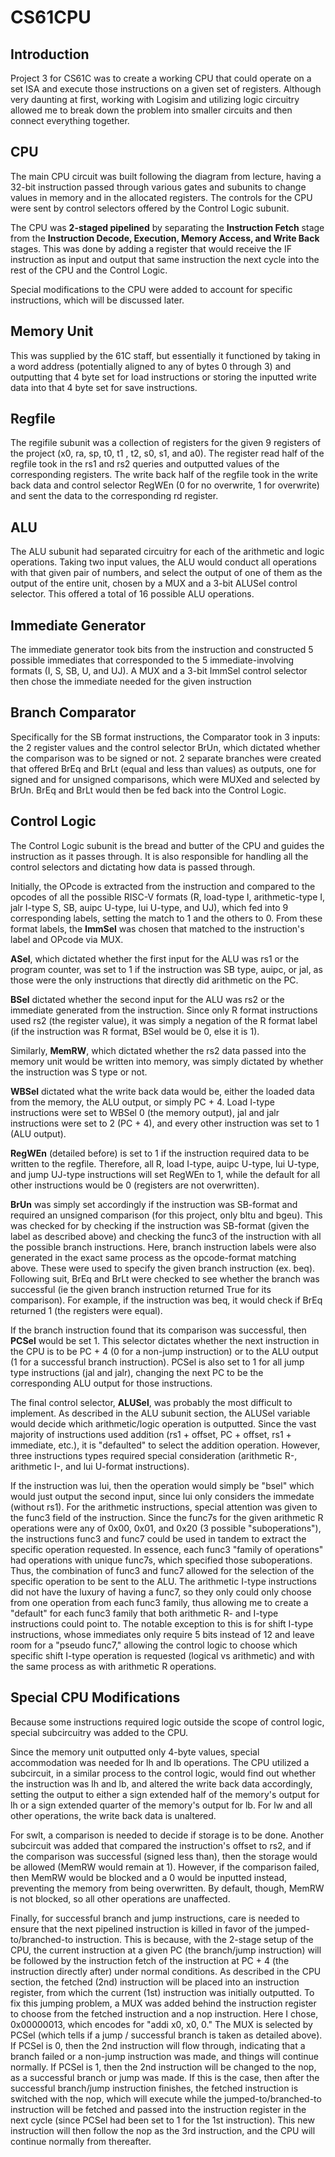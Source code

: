 #  CS61CPU
## Introduction
Project 3 for CS61C was to create a working CPU that could operate on a set ISA and execute those instructions on a given set of registers. Although very daunting at first, working with Logisim and utilizing logic circuitry allowed me to break down the problem into smaller circuits and then connect everything together.

## CPU
The main CPU circuit was built following the diagram from lecture, having a 32-bit instruction passed through various gates and subunits to change values in memory and in the allocated registers. The controls for the CPU were sent by control selectors offered by the Control Logic subunit.

The CPU was **2-staged pipelined** by separating the **Instruction Fetch** stage from the **Instruction Decode,  Execution, Memory Access, and Write Back** stages. This was done by adding a register that would receive the IF instruction as input and output that same instruction the next cycle into the rest of the CPU and the Control Logic.

Special modifications to the CPU were added to account for specific instructions, which will be discussed later.

## Memory Unit
This was supplied by the 61C staff, but essentially it functioned by taking in a word address (potentially aligned to any of bytes 0 through 3) and outputting that 4 byte set for load instructions or storing the inputted write data into that 4 byte set for save instructions.

## Regfile
The regifile subunit was a collection of registers for the given 9 registers of the project (x0, ra, sp, t0, t1	, t2, s0, s1, and a0). The register read half of the regfile took in the rs1 and rs2 queries and outputted values of the corresponding registers. The write back half of the regfile took in the write back data and control selector RegWEn (0 for no overwrite, 1 for overwrite) and sent the data to the corresponding rd register.

## ALU

The ALU subunit had separated circuitry for each of the arithmetic and logic operations. Taking two input values, the ALU would conduct all operations with that given pair of numbers, and select the output of one of them as the output of the entire unit, chosen by a MUX and a 3-bit ALUSel control selector. This offered a total of 16 possible ALU operations.

## Immediate Generator

The immediate generator took bits from the instruction and constructed 5 possible immediates that corresponded to the 5 immediate-involving formats (I, S, SB, U, and UJ). A MUX and a 3-bit ImmSel control selector then chose the immediate needed for the given instruction

## Branch Comparator

Specifically for the SB format instructions, the Comparator took in 3 inputs: the 2 register values and the control selector BrUn, which dictated whether the comparison was to be signed or not. 2 separate branches were created that offered BrEq and BrLt (equal and less than values) as outputs, one for signed and for unsigned comparisons, which were MUXed and selected by BrUn. BrEq and BrLt would then be fed back into the Control Logic.

## Control Logic

The Control Logic subunit is the bread and butter of the CPU and guides the instruction as it passes through. It is also responsible for handling all the control selectors and dictating how data is passed through.

Initially, the OPcode is extracted from the instruction and compared to the opcodes of all the possible RISC-V formats (R, load-type I, arithmetic-type I, jalr I-type S, SB, auipc U-type, lui U-type, and UJ), which fed into 9 corresponding labels, setting the match to 1 and the others to 0. From these format labels, the **ImmSel** was chosen that matched to the instruction's label and OPcode via MUX.

**ASel**, which dictated whether the first input for the ALU was rs1 or the program counter, was set to 1 if the instruction was SB type, auipc, or jal, as those were the only instructions that directly did arithmetic on the PC.

**BSel** dictated whether the second input for the ALU was rs2 or the immediate generated from the instruction. Since only R format instructions used rs2 (the register value), it was simply a negation of the R format label (if the instruction was R format, BSel would be 0, else it is 1).

Similarly, **MemRW**, which dictated whether the rs2 data passed into the memory unit would be written into memory, was simply dictated by whether the instruction was S type or not.

**WBSel** dictated what the write back data would be, either the loaded data from the memory, the ALU output, or simply PC + 4. Load I-type instructions were set to WBSel 0 (the memory output), jal and jalr instructions were set to 2 (PC + 4), and every other instruction was set to 1 (ALU output).

**RegWEn** (detailed before) is set to 1 if the instruction required data to be written to the regfile. Therefore, all R, load I-type, auipc U-type, lui U-type, and jump UJ-type instructions will set RegWEn to 1, while the default for all other instructions would be 0 (registers are not overwritten).

**BrUn** was simply set accordingly if the instruction was SB-format and required an unsigned comparison (for this project, only bltu and bgeu). This was checked for by checking if the instruction was SB-format (given the label as described above) and checking the func3 of the instruction with all the possible branch instructions. Here, branch instruction labels were also generated in the exact same process as the opcode-format matching above. These were used to specify the given branch instruction (ex. beq). Following suit, BrEq and BrLt were checked to see whether the branch was successful (ie the given branch instruction returned True for its comparison). For example, if the instruction was beq, it would check if BrEq returned 1 (the registers were equal). 

If the branch instruction found that its comparison was successful, then **PCSel** would be set 1. This selector dictates whether the next instruction in the CPU is to be PC + 4 (0 for a non-jump instruction) or to the ALU output (1 for a successful branch instruction).  PCSel is also set to 1 for all jump type instructions (jal and jalr), changing the next PC to be the corresponding ALU output for those instructions.

The final control selector, **ALUSel**, was probably the most difficult to implement. As described in the ALU subunit section, the ALUSel variable would decide which arithmetic/logic operation is outputted. Since the vast majority of instructions used addition (rs1 + offset, PC + offset, rs1 + immediate, etc.), it is "defaulted" to select the addition operation. However, three instructions types required special consideration (arithmetic R-, arithmetic I-, and lui U-format instructions).

If the instruction was lui, then the operation would simply be "bsel" which would just output the second input, since lui only considers the immedate (without rs1). For the arithmetic instructions, special attention was given to the func3 field of the instruction. Since the func7s for the given arithmetic R operations were any of 0x00, 0x01, and 0x20 (3 possible "suboperations"), the instructions func3 and func7 could be used in tandem to extract the specific operation requested. In essence, each func3 "family of operations" had operations with unique func7s, which specified those suboperations. Thus, the combination of func3 and func7 allowed for the selection of the specific operation to be sent to the ALU. The arithmetic I-type instructions did not have the luxury of having a func7, so they only could only choose from one operation from each func3 family, thus allowing me to create a "default" for each func3 family that both arithmetic R- and I-type instructions could point to. The notable exception to this is for shift I-type instructions, whose immediates only require 5 bits instead of 12 and leave room for a "pseudo func7," allowing the control logic to choose which specific shift I-type operation is requested (logical vs arithmetic) and with the same process as with arithmetic R operations.

## Special CPU Modifications
Because some instructions required logic outside the scope of control logic, special subcircuitry was added to the CPU.

Since the memory unit outputted only 4-byte values, special accommodation was needed for lh and lb operations. The CPU utilized a subcircuit, in a similar process to the control logic, would find out whether the instruction was lh and lb, and altered the write back data accordingly, setting the output to either a sign extended half of the memory's output for lh or a sign extended quarter of the memory's output for lb. For lw and all other operations, the write back data is unaltered.

For swlt, a comparison is needed to decide if storage is to be done. Another subcircuit was added that compared the instruction's offset to rs2, and if the comparison was successful (signed less than), then the storage would be allowed (MemRW would remain at 1). However, if the comparison failed, then MemRW would be blocked and a 0 would be inputted instead, preventing the memory from being overwritten. By default, though, MemRW is not blocked, so all other operations are unaffected.

Finally, for successful branch and jump instructions, care is needed to ensure that the next pipelined instruction is killed in favor of the jumped-to/branched-to instruction. This is because, with the 2-stage setup of the CPU, the current instruction at a given PC (the branch/jump instruction) will be followed by the instruction fetch of the instruction at PC + 4 (the instruction directly after) under normal conditions. As described in the CPU section, the fetched (2nd) instruction will be placed into an instruction register, from which the current (1st) instruction was initially outputted. To fix this jumping problem, a MUX was added behind the instruction register to choose from the fetched instruction and a nop instruction. Here I chose, 0x00000013, which encodes for "addi x0, x0, 0." The MUX is selected by PCSel (which tells if a jump / successful branch is taken as detailed above). If PCSel is 0, then the 2nd instruction will flow through, indicating that a branch failed or a non-jump instruction was made, and things will continue normally. If PCSel is 1, then the 2nd instruction will be changed to the nop, as a successful branch or jump was made. If this is the case, then after the successful branch/jump instruction finishes, the fetched instruction is switched with the nop, which will execute while the jumped-to/branched-to instruction will be fetched and passed into the instruction register in the next cycle (since PCSel had been set to 1 for the 1st instruction). This new instruction will then follow the nop as the 3rd instruction, and the CPU will continue normally from thereafter.
